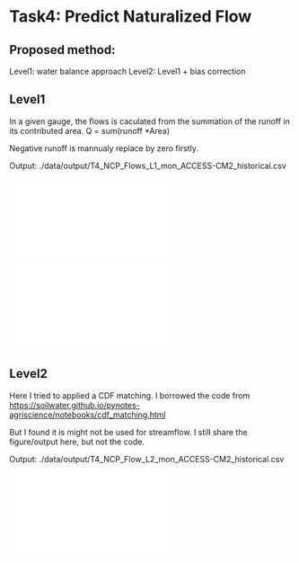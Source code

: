 # Task4: Predict Naturalized Flow

## Proposed method:
Level1: water balance approach
Level2: Level1 + bias correction

## Level1
In a given gauge, the flows is caculated from the summation of the runoff in its contributed area.
Q = sum(runoff *Area)

Negative runoff is mannualy replace by zero firstly.

Output: ./data/output/T4_NCP_Flows_L1_mon_ACCESS-CM2_historical.csv

![plot](./fig/T4_L1_Compare_K1.pdf)
![plot](./fig/T4_L1_NF_K1.pdf)

## Level2
Here I tried to applied a CDF matching. I borrowed the code from 
https://soilwater.github.io/pynotes-agriscience/notebooks/cdf_matching.html

But I found it is might not be used for streamflow.
I still share the figure/output here, but not the code.

Output: ./data/output/T4_NCP_Flow_L2_mon_ACCESS-CM2_historical.csv

![plot](./fig/T4_L2_NF_K1_ACCESS-CM2.pdf)
